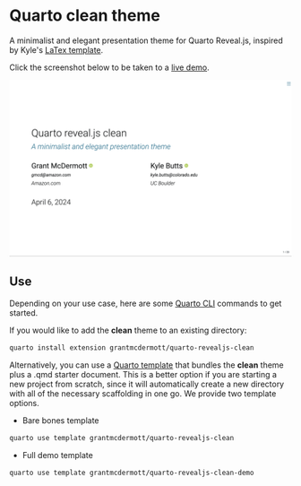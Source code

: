 # Quarto clean theme

A minimalist and elegant presentation theme for Quarto Reveal.js, inspired by Kyle's
[LaTex template](https://raw.githack.com/kylebutts/templates/master/latex-slides/slides.pdf).

Click the screenshot below to be taken to a
[live demo](https://grantmcdermott.com/quarto-revealjs-clean-demo/template.html).

[![](clean-title.png "live demo")](https://grantmcdermott.com/quarto-revealjs-clean-demo/template.html)

## Use

Depending on your use case, here are some [Quarto CLI](https://quarto.org/)
commands to get started.

If you would like to add the **clean** theme to an existing directory:

```bash
quarto install extension grantmcdermott/quarto-revealjs-clean
```

Alternatively, you can use a
[Quarto template](https://quarto.org/docs/extensions/starter-templates.html)
that bundles the **clean** theme plus a .qmd starter document. This is a better
option if you are starting a new project from scratch, since it will automatically
create a new directory with all of the necessary scaffolding in one go. We provide
two template options.

- Bare bones template

```bash
quarto use template grantmcdermott/quarto-revealjs-clean
```

- Full demo template

```bash
quarto use template grantmcdermott/quarto-revealjs-clean-demo
```
